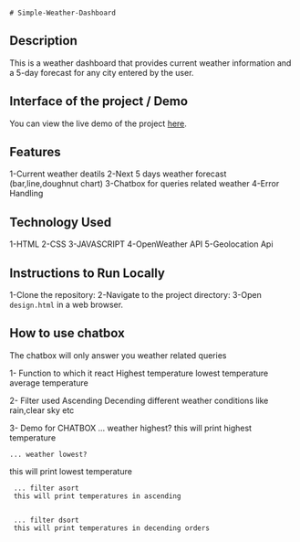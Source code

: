                                                                            # Simple-Weather-Dashboard
                                                  

 ## Description

 This is a weather dashboard that provides current weather information and a 5-day forecast for any city entered by the user.

## Interface of the project / Demo
You can view the live demo of the project [here](https://github.com/kashan-code/Simple-Weather-Dashboard.git).


 ## Features

 1-Current weather deatils
 2-Next 5 days weather forecast (bar,line,doughnut chart)
 3-Chatbox for queries related weather
 4-Error Handling

 ## Technology Used

 1-HTML
 2-CSS
 3-JAVASCRIPT
 4-OpenWeather API
 5-Geolocation Api 

 ## Instructions to Run Locally
 1-Clone the repository:
 2-Navigate to the project directory:
 3-Open `design.html` in a web browser.
 


## How to use chatbox 
The chatbox will only answer you weather related queries

1- Function to which it react
     Highest temperature
     lowest temperature
     average temperature
     
2- Filter used
     Ascending
     Decending
     different weather conditions like rain,clear sky etc

3-  Demo for CHATBOX
   ... weather highest?
   this will print highest temperature

    ... weather lowest?
   this will print lowest temperature
    
     ... filter asort
     this will print temperatures in ascending 


     ... filter dsort
     this will print temperatures in decending orders
 




